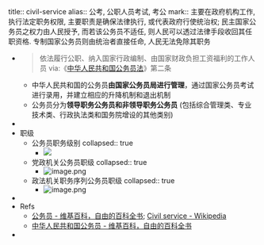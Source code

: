 title:: civil-service
alias:: 公考, 公职人员考试, 考公
mark:: 主要在政府机构工作, 执行法定职务权限, 主要职责是确保法律执行, 或代表政府行使统治权; 民主国家公务员之权力由人民授予, 而若该公务员不适任, 则人民可以透过法律手段收回其任职资格. 专制国家公务员则由统治者直接任命, 人民无法免除其职务
- > 依法履行公职、纳入国家行政编制、由国家财政负担工资福利的工作人员
  via:《[中华人民共和国公务员法](https://zh.wikisource.org/wiki/%E4%B8%AD%E5%8D%8E%E4%BA%BA%E6%B0%91%E5%85%B1%E5%92%8C%E5%9B%BD%E5%85%AC%E5%8A%A1%E5%91%98%E6%B3%95)》第二条
  - 中华人民共和国的公务员**由国家公务员局进行管理**，通过国家公务员考试进行录用，并建立相应的升降机制和退出机制
  - 公务员分为**领导职务公务员和非领导职务公务员** (包括综合管理类、专业技术类、行政执法类和国务院增设的其他类别)
-
- 职级
  - 公务员职务级别
    collapsed:: true
    - ![](../assets/archived/image_1663935857891_0.jpg)
  - 党政机关公务员职级
    collapsed:: true
    - ![image.png](../assets/archived/image_1663935709994_0.png)
  - 政法机关职务序列公务员职级
    collapsed:: true
    - ![image.png](../assets/archived/image_1663935578212_0.png)
-
- Refs
  - [公务员 - 维基百科，自由的百科全书](https://zh.wikipedia.org/zh-cn/%E5%85%AC%E5%8B%99%E5%93%A1); [Civil service - Wikipedia](https://en.wikipedia.org/wiki/Civil_service)
  - [中华人民共和国公务员 - 维基百科，自由的百科全书](https://zh.wikipedia.org/zh-cn/%E4%B8%AD%E5%8D%8E%E4%BA%BA%E6%B0%91%E5%85%B1%E5%92%8C%E5%9B%BD%E5%85%AC%E5%8A%A1%E5%91%98)
-